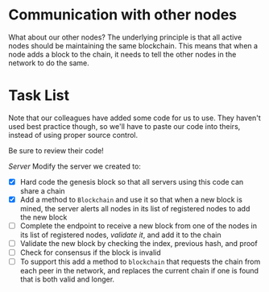 # Communication with other nodes

What about our other nodes?  The underlying principle is that all active nodes should be maintaining the same blockchain.  This means that when a node adds a block to the chain, it needs to tell the other nodes in the network to do the same.

# Task List

Note that our colleagues have added some code for us to use.  They haven't used best practice though, so we'll have to paste our code into theirs, instead of using proper source control.

Be sure to review their code!

*Server*
Modify the server we created to:
- [x] Hard code the genesis block so that all servers using this code can share a chain
- [x] Add a method to `Blockchain` and use it so that when a new block is mined, the server alerts all nodes in its list of registered nodes to add the new block
- [ ] Complete the endpoint to receive a new block from one of the nodes in its list of registered nodes, *validate it*, and add it to the chain
- [ ] Validate the new block by checking the index, previous hash, and proof
- [ ] Check for consensus if the block is invalid
- [ ] To support this add a method to `blockchain` that requests the chain from each peer in the network, and replaces the current chain if one is found that is both valid and longer.
